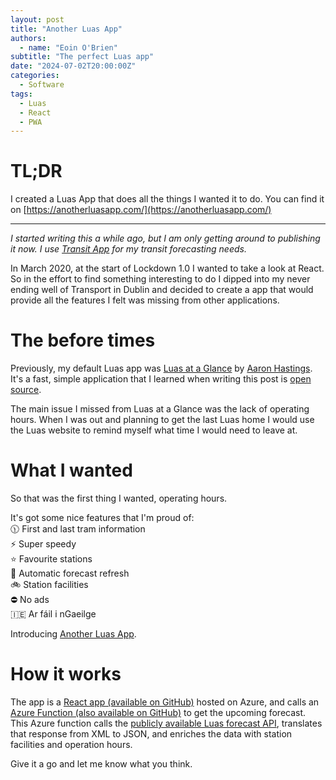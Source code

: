 ```yaml
---
layout: post
title: "Another Luas App"
authors:
  - name: "Eoin O'Brien"
subtitle: "The perfect Luas app"
date: "2024-07-02T20:00:00Z"
categories:
  - Software
tags:
  - Luas
  - React
  - PWA
---
```


# TL;DR

I created a Luas App that does all the things I wanted it to do. You can find it on [https://anotherluasapp.com/](https://anotherluasapp.com/)

---

_I started writing this a while ago, but I am only getting around to publishing it now. I use [Transit App](https://transitapp.com/) for my transit forecasting needs._

In March 2020, at the start of Lockdown 1.0 I wanted to take a look at React. So in the effort to find something interesting to do I dipped into my never ending well of Transport in Dublin and decided to create a app that would provide all the features I felt was missing from other applications.

# The before times

Previously, my default Luas app was [Luas at a Glance](https://play.google.com/store/apps/details?id=org.thecosmicfrog.luasataglance&hl=en&gl=US) by [Aaron Hastings](https://twitter.com/thecosmicfrog?lang=en). It's a fast, simple application that I learned when writing this post is [open source](https://github.com/thecosmicfrog/LuasataGlance).

The main issue I missed from Luas at a Glance was the lack of operating hours. When I was out and planning to get the last Luas home I would use the Luas website to remind myself what time I would need to leave at.

# What I wanted

So that was the first thing I wanted, operating hours.

It's got some nice features that I'm proud of:  
🕦 First and last tram information  
⚡ Super speedy  
⭐ Favourite stations  
🔄️ Automatic forecast refresh  
🚲 Station facilities  
⛔ No ads  
🇮🇪 Ar fáil i nGaeilge

Introducing [Another Luas App](https://anotherluasapp.com/).

# How it works

The app is a [React app (available on GitHub)](https://github.com/eoinobrien/luas-app) hosted on Azure, and calls an [Azure Function (also available on GitHub)](https://github.com/eoinobrien/luas-api-dotnet) to get the upcoming forecast. This Azure function calls the [publicly available Luas forecast API](https://data.gov.ie/dataset/luas-forecasting-api), translates that response from XML to JSON, and enriches the data with station facilities and operation hours.

Give it a go and let me know what you think.
